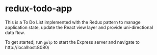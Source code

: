 # redux-todo-app
This is a To Do List implemented with the Redux pattern to manage application state, update the React view layer and provide uni-directional data flow. 

To get started, run `gulp` to start the Express server and navigate to http://localhost:8080/
